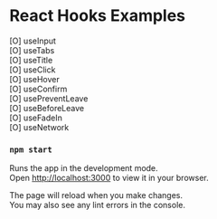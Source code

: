 # React Hooks Examples

[O] useInput\
[O] useTabs\
[O] useTitle\
[O] useClick\
[O] useHover\
[O] useConfirm\
[O] usePreventLeave\
[O] useBeforeLeave\
[O] useFadeIn\
[O] useNetwork

### `npm start`

Runs the app in the development mode.\
Open [http://localhost:3000](http://localhost:3000) to view it in your browser.

The page will reload when you make changes.\
You may also see any lint errors in the console.
